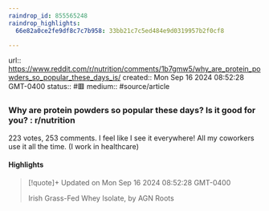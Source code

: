 ```yaml
---
raindrop_id: 855565248
raindrop_highlights:
  66e82a0ce2fe9df8c7c7b958: 33bb21c7c5ed484e9d0319957b2f0cf8

---
```


url:: https://www.reddit.com/r/nutrition/comments/1b7gmw5/why_are_protein_powders_so_popular_these_days_is/
created:: Mon Sep 16 2024 08:52:28 GMT-0400
status:: #🟥
medium:: #source/article


### Why are protein powders so popular these days? Is it good for you? : r/nutrition

223 votes, 253 comments. I feel like I see it everywhere! All my coworkers use it all the time. (I work in healthcare)

#### Highlights

> [!quote]+ Updated on Mon Sep 16 2024 08:52:28 GMT-0400
>
> Irish Grass-Fed Whey Isolate, by AGN Roots

